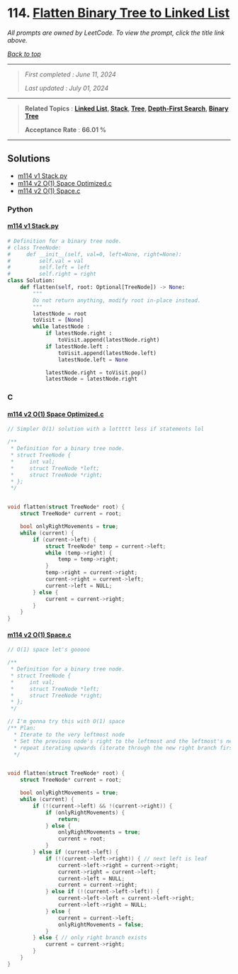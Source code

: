 # 114. [Flatten Binary Tree to Linked List](<https://leetcode.com/problems/flatten-binary-tree-to-linked-list>)

*All prompts are owned by LeetCode. To view the prompt, click the title link above.*

*[Back to top](<../README.md>)*

------

> *First completed : June 11, 2024*
>
> *Last updated : July 01, 2024*

------

> **Related Topics** : **[Linked List](<by_topic/Linked List.md>), [Stack](<by_topic/Stack.md>), [Tree](<by_topic/Tree.md>), [Depth-First Search](<by_topic/Depth-First Search.md>), [Binary Tree](<by_topic/Binary Tree.md>)**
>
> **Acceptance Rate** : **66.01 %**

------

## Solutions

- [m114 v1 Stack.py](<../my-submissions/m114 v1 Stack.py>)
- [m114 v2 O(1) Space Optimized.c](<../my-submissions/m114 v2 O(1) Space Optimized.c>)
- [m114 v2 O(1) Space.c](<../my-submissions/m114 v2 O(1) Space.c>)
### Python
#### [m114 v1 Stack.py](<../my-submissions/m114 v1 Stack.py>)
```Python
# Definition for a binary tree node.
# class TreeNode:
#     def __init__(self, val=0, left=None, right=None):
#         self.val = val
#         self.left = left
#         self.right = right
class Solution:
    def flatten(self, root: Optional[TreeNode]) -> None:
        """
        Do not return anything, modify root in-place instead.
        """
        latestNode = root
        toVisit = [None]
        while latestNode :
            if latestNode.right :
                toVisit.append(latestNode.right)
            if latestNode.left :
                toVisit.append(latestNode.left)
                latestNode.left = None

            latestNode.right = toVisit.pop()
            latestNode = latestNode.right

```

### C
#### [m114 v2 O(1) Space Optimized.c](<../my-submissions/m114 v2 O(1) Space Optimized.c>)
```C
// Simpler O(1) solution with a lottttt less if statements lol

/**
 * Definition for a binary tree node.
 * struct TreeNode {
 *     int val;
 *     struct TreeNode *left;
 *     struct TreeNode *right;
 * };
 */


void flatten(struct TreeNode* root) {
    struct TreeNode* current = root;

    bool onlyRightMovements = true;
    while (current) {
        if (current->left) {
            struct TreeNode* temp = current->left;
            while (temp->right) {
                temp = temp->right;
            }
            temp->right = current->right;
            current->right = current->left;
            current->left = NULL;
        } else {
            current = current->right;
        }
    }
}
```

#### [m114 v2 O(1) Space.c](<../my-submissions/m114 v2 O(1) Space.c>)
```C
// O(1) space let's gooooo

/**
 * Definition for a binary tree node.
 * struct TreeNode {
 *     int val;
 *     struct TreeNode *left;
 *     struct TreeNode *right;
 * };
 */

// I'm gonna try this with O(1) space 
/** Plan:
  * Iterate to the very leftmost node
  * Set the previous node's right to the leftmost and the leftmost's next to the previous right
  * repeat iterating upwards (iterate through the new right branch first)
  */


void flatten(struct TreeNode* root) {
    struct TreeNode* current = root;

    bool onlyRightMovements = true;
    while (current) {
        if (!(current->left) && !(current->right)) {
            if (onlyRightMovements) {
                return;
            } else {
                onlyRightMovements = true;
                current = root;
            }
        } else if (current->left) {
            if (!(current->left->right)) { // next left is leaf
                current->left->right = current->right;
                current->right = current->left;
                current->left = NULL;
                current = current->right;
            } else if (!(current->left->left)) {
                current->left->left = current->left->right;
                current->left->right = NULL;
            } else {
                current = current->left;
                onlyRightMovements = false;
            }
        } else { // only right branch exists
            current = current->right;
        }
    }
}
```

